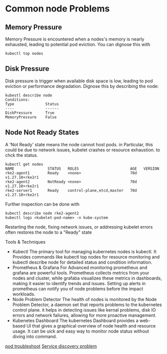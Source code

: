 # Common node Problems

## Memory Pressure

Memory Pressure is encountered when a nodes's memory is nearly exhausted, leading to potential pod eviction. You can dignose this with

```code
kubectl top nodes
```

## Disk Pressure
Disk pressure is trigger when available disk space is low, leading to pod eviction or performance degradation. Dignose this by describing the node:

```code
kubestl describe node
Conditions:
Type              Status
----              ------
DiskPressure      True
MemoryPressure    False
```

## Node Not Ready States
A 'Not Ready' state means the node cannot host pods. in Particular, this could be due to network issues, kubelet crashes or resource exhaustion. to chck the status.

```code
kubectl get nodes
NAME               STATUS   ROLES                       AGE   VERSION
rke2-agent1        Ready    <none>                      70d   v1.27.10+rke2r1
rke2-agent2        NotReady <none>                      70d   v1.27.10+rke2r1
rke2-server1       Ready    control-plane,etcd,master   70d   v1.27.10+rke2r1
```

Further inspection can be done with

```code
kubectl describe node rke2-agent2
kubectl logs <kubelet-pod-name> -n kube-system
```
Restarting the node, fixing network issues, or addressing kubelet errors often restores the node to a "Ready" state

Tools & Techniques

* Kubectl
    The primary tool for managing kubernetes nodes is kubectl. It Provides commands like kubectl top nodes for resource monitoring and kubectl describe node for detailed status and condition information.
* Prometheus & Grafana
    For Advanced monitoring prometheus and grafana are powerful tools. Prometheus collects metrics from your nodes and cluster, while grafaba visualizes these metrics in dashboards, making it easier to identify trends and issues. Setting up alerts in prometheus can notify you of node problems before the impact workloads.
* Node Problem Detector
    The health of nodes is monitored by the Node Problem Detector, a daemon set that reports problems to the kubernetes control plane. it helps in detecting issues like kernal problems, disk IO errors and network failures, allowing for more proactive management.
* Kubenetes Dashboard
    The kubernetes Dashboard provides a web-based UI that gives a graphical overview of node health and resource usage. It can be uick and easy way to monitor node status without diving into command.

[ pod troubleshoot](https://techinik.com/troubleshooting-pod-failures-in-kubernetes-a-comprehensive-guide/)
[Service discovery problem](https://techinik.com/resolving-service-discovery-problems-in-kubernetes/)